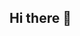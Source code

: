 ## Hi there 👋

<!--
**manuela001401/manuela001401** is a ✨ _special_ ✨ repository because its `README.md` (this file) appears on your GitHub profile.

my name is ester manuela ribeiro
I'm studying at Alura
I'm developing in the JavaScript language
I use this space to organize and share my projects developed.
you can found me in : magg07334@gmail.com
